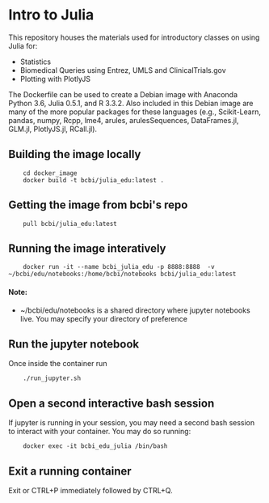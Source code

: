# Intro to Julia

This repository houses the materials used for introductory classes on using Julia for:
* Statistics
* Biomedical Queries using Entrez, UMLS and ClinicalTrials.gov
* Plotting with PlotlyJS

The Dockerfile can be used to create a Debian image with Anaconda Python 3.6, Julia 0.5.1, and R 3.3.2.
Also included in this Debian image are many of the more popular packages for these languages (e.g., Scikit-Learn, pandas, numpy, Rcpp, lme4, arules, arulesSequences, DataFrames.jl, GLM.jl, PlotlyJS.jl, RCall.jl).


## Building the image locally

```
    cd docker_image
    docker build -t bcbi/julia_edu:latest .
```

## Getting the image from bcbi's repo

```
    pull bcbi/julia_edu:latest
```


## Running the image interatively

```
    docker run -it --name bcbi_julia_edu -p 8888:8888  -v ~/bcbi/edu/notebooks:/home/bcbi/notebooks bcbi/julia_edu:latest
```

#### Note:

* ~/bcbi/edu/notebooks is a shared directory where jupyter notebooks live. You may specify your directory of preference


## Run the jupyter notebook

Once inside the container run

```
    ./run_jupyter.sh
```

## Open a second interactive bash session

If jupyter is running in your session, you may need a second bash session to interact with your container. You may do so running:

```
    docker exec -it bcbi_edu_julia /bin/bash
```

## Exit a running container

Exit or CTRL+P immediately followed by CTRL+Q.
